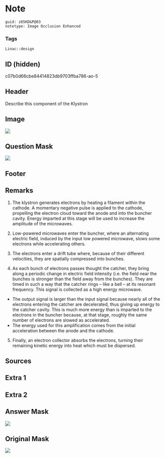 # Note
```
guid: z85KD&P@03
notetype: Image Occlusion Enhanced
```

### Tags
```
Linac::design
```

## ID (hidden)
c07b0d66cbe84414823db9703ffba786-ao-5

## Header
Describe this component of the Klystron

## Image
<img src="tmpwy345snr.png" />

## Question Mask
<img src="c07b0d66cbe84414823db9703ffba786-ao-5-Q.svg" />

## Footer


## Remarks
1. The klystron generates electrons by heating a filament within the cathode. A momentary negative pulse is applied to the cathode, propelling the electron cloud toward the anode and into the buncher cavity. Energy imparted at this stage will be used to increase the amplitude of the microwaves.

2. Low-powered microwaves enter the buncher, where an alternating electric field, induced by the input low powered microwave, slows some electrons while accelerating others.

3. The electrons enter a drift tube where, because of their different velocities, they are spatially compressed into bunches.

4. As each bunch of electrons passes thought the catcher, they bring along a periodic change in electric field intensity (i.e. the field near the bunches is stronger than the field away from the bunches). They are timed in such a way that the catcher rings – like a bell – at its resonant frequency. This signal is collected as a high energy microwave.
 - The output signal is larger than the input signal because nearly all of the electrons entering the catcher are decelerated, thus giving up energy to the catcher cavity. This is much more energy than is imparted to the electrons in the buncher because, at that stage, roughly the same number of electrons are slowed as accelerated.
 - The energy used for this amplification comes from the initial acceleration between the anode and the cathode.

5. Finally, an electron collector absorbs the electrons, turning their remaining kinetic energy into heat which must be dispersed.

## Sources


## Extra 1


## Extra 2


## Answer Mask
<img src="c07b0d66cbe84414823db9703ffba786-ao-5-A.svg" />

## Original Mask
<img src="c07b0d66cbe84414823db9703ffba786-ao-O.svg" />
